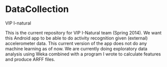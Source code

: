 DataCollection
==============

VIP I-natural

This is the current repository for VIP I-Natural team (Spring 2014). We want this Android app to be able to do 
activity recognition given (external) accelerometer data. This current version of the app does not do any machine learning
as of now. We are currently doing exploratory data analysis using Weka combined with a program I wrote to calculate features and
produce ARFF files.
